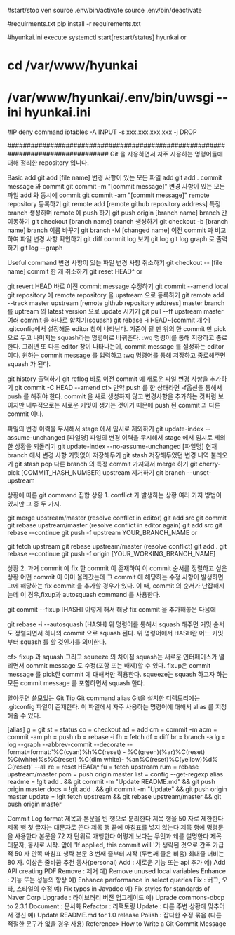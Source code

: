 #start/stop ven
source .env/bin/activate
source .env/bin/deactivate

#requirments.txt 
pip install -r requirements.txt

#hyunkai.ini execute
systemctl start[restart/status] hyunkai
or
# cd /var/www/hyunkai
# /var/www/hyunkai/.env/bin/uwsgi --ini hyunkai.ini

#IP deny command
iptables -A INPUT -s xxx.xxx.xxx.xxx -j DROP




##################################################################################
Git 을 사용하면서 자주 사용하는 명령어들에 대해 정리한 repository 입니다.


Basic
add
git add [file name]
변경 사항이 있는 모든 파일 add
git add .
commit message 와 commit
git commit -m "[commit message]"
변경 사항이 있는 모든 파일 add 와 동시에 commit
git commit -am "[commit message]"
remote repository 등록하기
git remote add [remote github repository address]
특정 branch 생성하며 remote 에 push 하기
git push origin [branch name]
branch 간 이동하기
git checkout [branch name]
branch 생성하기
git checkout -b [branch name]
branch 이름 바꾸기
git branch -M [changed name]
이전 commit 과 비교하여 파일 변경 사항 확인하기
git diff
commit log 보기
git log
git log graph 로 출력하기
git log --graph

Useful command
변경 사항이 있는 파일 변경 사항 취소하기
git checkout -- [file name]
commit 한 개 취소하기
git reset HEAD^
or

git revert HEAD
바로 이전 commit message 수정하기
git commit --amend
local git repository 에 remote repository 을 upstream 으로 등록하기
git remote add --track master upstream [remote github repository address]
master branch 를 uptream 의 latest version 으로 update 시키기
git pull --ff upstream master
여러 commit 을 하나로 합치기(squash)
git rebase -i HEAD~[commit 개수]
.gitconfig에서 설정해둔 editor 창이 나타난다. 기준이 될 맨 위의 한 commit 만 pick으로 두고 나머지는 squash라는 명령어로 바꿔준다. :wq 명령어를 통해 저장하고 종료한다. 그러면 또 다른 editor 창이 나타나는데, commit message 를 설정하는 editor 이다. 원하는 commit message 를 입력하고 :wq 명령어를 통해 저장하고 종료해주면 squash 가 된다.

git history 출력하기
git reflog
바로 이전 commit 에 새로운 파일 변경 사항을 추가하기
git commit -C HEAD --amend
cf> 만약 push 를 한 상태라면 -f옵션을 통해서 push 를 해줘야 한다. commit 을 새로 생성하지 않고 변경사항을 추가하는 것처럼 보이지만 내부적으로는 새로운 커밋이 생기는 것이기 때문에 push 된 commit 과 다른 commit 이다.

파일의 변경 이력을 무시해서 stage 에서 임시로 제외하기
git update-index --assume-unchanged [파일명]
파일의 변경 이력을 무시해서 stage 에서 임시로 제외한 상황을 되돌리기
git update-index --no-assume-unchanged [파일명]
현재 branch 에서 변경 사항 커밋없이 저장해두기
git stash
저장해두었던 변경 내역 불러오기
git stash pop
다른 branch 의 특정 commit 가져와서 merge 하기
git cherry-pick [COMMIT_HASH_NUMBER]
upstream 제거하기
git branch --unset-upstream


상황에 따른 git command 집합
상황 1. conflict 가 발생하는 상황
여러 가지 방법이 있지만 그 중 두 가지.

git merge upstream/master
(resolve conflict in editor)
git add src
git commit
git rebase upstream/master
(resolve conflict in editor again)
git add src
git rebase --continue
git push -f upstream YOUR_BRANCH_NAME
or

git fetch upstream
git rebase upstream/master
(resolve conflict)
git add .
git rebase --continue
git push -f origin [YOUR_WORKING_BRANCH_NAME]

상황 2. 과거 commit 에 fix 한 commit 이 존재하여 이 commit 순서를 정렬하고 싶은 상황
어떤 commit 이 이미 올라갔는데 그 commit 에 해당하는 수정 사항이 발생하면 그에 해당하는 fix commit 을 추가할 경우가 있다. 이 때, commit 의 순서가 난잡해지는데 이 경우,fixup과 autosquash command 를 사용한다.

git commit --fixup [HASH]
이렇게 해서 해당 fix commit 을 추가해놓은 다음에

git rebase -i --autosquash [HASH]
위 명령어를 통해서 squash 해주면 커밋 순서도 정렬되면서 하나의 commit 으로 squash 된다. 위 명령어에서 HASH란 어느 커밋부터 squash 를 할 것인가를 의미한다.

cf> fixup 과 squash 그리고 squeeze 의 차이점
squash는 새로운 인터페이스가 열리면서 commit message 도 수정(포함 또는 배제)할 수 있다. fixup은 commit message 를 pick한 commit 에 대해서만 적용한다. squeeze는 squash 하고자 하는 모든 commit message 를 포함하면서 squash 한다.


알아두면 쓸모있는 Git Tip
Git command alias
Git을 설치한 디렉토리에는 .gitconfig 파일이 존재한다. 이 파일에서 자주 사용하는 명령어에 대해서 alias 를 지정해줄 수 있다.

[alias]
    g = git
    st = status
    co = checkout
    ad = add
    cm = commit -m
    acm = commit -am
    ph = push
    rb = rebase -i
    fh = fetch
    df = diff
    br = branch -a
    lg = log --graph --abbrev-commit --decorate --format=format:'%C(cyan)%h%C(reset) - %C(green)(%ar)%C(reset) %C(white)%s%C(reset) %C(dim white)- %an%C(reset)%C(yellow)%d%    C(reset)' --all
    re = reset HEAD\\^
    fu = fetch upstream
    rum = rebase upstream/master
    pom = push origin master
    list = config --get-regexp alias
    readme = !git add . && git commit -m "Update README.md" && git push origin master
    docs = !git add . && git commit -m "Update" && git push origin master
    update = !git fetch upstream && git rebase upstream/master && git push origin master

Commit Log format
제목과 본문을 빈 행으로 분리한다
제목 행을 50 자로 제한한다
제목 행 첫 글자는 대문자로 쓴다
제목 행 끝에 마침표를 넣지 않는다
제목 행에 명령문을 사용한다
본문을 72 자 단위로 개행한다
어떻게 보다는 무엇과 왜를 설명한다
제목
대문자, 동사로 시작. 앞에 'If applied, this commit will '가 생략된 것으로 간주
가급적 50 자 안쪽
마침표 생략
본문
3 번째 줄부터 시작 (두번째 줄은 비움)
최대줄 너비는 80 자. 이상은 줄바꿈
추천 동사(personal)
Add : 새로운 기능 또는 api 추가
예) Add API creating PDF
Remove : 제거
예) Remove unused local variables
Enhance : 기능 또는 성능의 향상
예) Enhance performance in select queries
Fix : 버그, 오타, 스타일의 수정
예) Fix typos in Javadoc
예) Fix styles for standards of Naver Corp
Upgrade : 라이브러리 버전 업그레이드
예) Uprade commons-dbcp to 2.3.1
Document : 문서화
Refactor : 리팩토링
Update : 다른 주변 상황에 맞추어서 갱신
예) Update README.md for 1.0 release
Polish : 잡다한 수정 묶음 (다른 적절한 문구가 없을 경우 사용)
Reference>
How to Write a Git Commit Message
